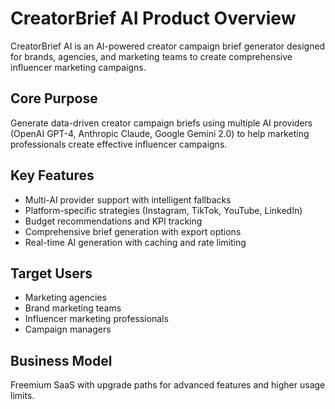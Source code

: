 # CreatorBrief AI Product Overview

CreatorBrief AI is an AI-powered creator campaign brief generator designed for brands, agencies, and marketing teams to create comprehensive influencer marketing campaigns.

## Core Purpose

Generate data-driven creator campaign briefs using multiple AI providers (OpenAI GPT-4, Anthropic Claude, Google Gemini 2.0) to help marketing professionals create effective influencer campaigns.

## Key Features

- Multi-AI provider support with intelligent fallbacks
- Platform-specific strategies (Instagram, TikTok, YouTube, LinkedIn)
- Budget recommendations and KPI tracking
- Comprehensive brief generation with export options
- Real-time AI generation with caching and rate limiting

## Target Users

- Marketing agencies
- Brand marketing teams
- Influencer marketing professionals
- Campaign managers

## Business Model

Freemium SaaS with upgrade paths for advanced features and higher usage limits.
